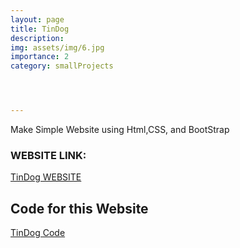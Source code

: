 ```yaml
---
layout: page
title: TinDog
description: 
img: assets/img/6.jpg
importance: 2
category: smallProjects




---
```

Make Simple Website using Html,CSS, and BootStrap

### WEBSITE LINK:

[TinDog WEBSITE](https://awwais.me/TinDog.github.io)



## Code for this Website

[TinDog Code](https://github.com/awwais/TinDog.github.io)


